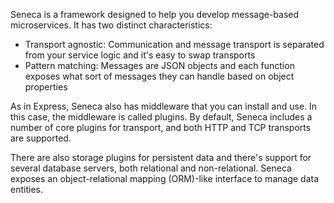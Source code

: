 Seneca is a framework designed to help you develop message-based microservices. 
It has two distinct characteristics:
- Transport agnostic: Communication and message transport is separated from your service logic and it's easy to swap transports
- Pattern matching: Messages are JSON objects and each function exposes what sort of messages they can handle based on object properties

As in Express, Seneca also has middleware that you can install and use. In this case, the middleware is called plugins. 
By default, Seneca includes a number of core plugins for transport, and both HTTP and TCP transports are supported.

There are also storage plugins for persistent data and there's support for several database servers, both relational and non-relational. 
Seneca exposes an object-relational mapping (ORM)-like interface to manage data entities.
